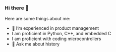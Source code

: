 ### Hi there 👋

Here are some things about me:

- 🌱 I’m experienced in product management
- I am proficient in Python, C++, and embedded C
- I am proficient with coding microcontrollers
- 💬 Ask me about history


